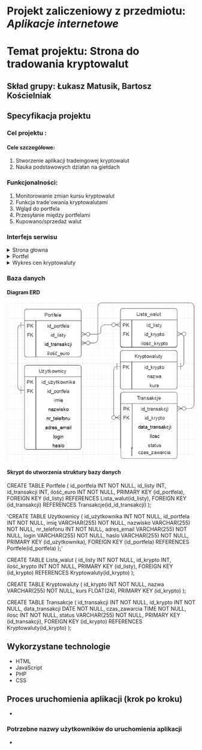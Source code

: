 # Projekt zaliczeniowy z przedmiotu: _**Aplikacje internetowe**_

# Temat projektu: Strona do tradowania kryptowalut
## Skład grupy: Łukasz Matusik, Bartosz Kościelniak
## Specyfikacja projektu
### Cel projektu :
#### Cele szczegółowe:
   1. Stworzenie aplikacji tradeingowej kryptowalut
   2. Nauka podstawowych działan na giełdach    
### Funkcjonalności:
   1. Monitorowanie zmian kursu kryptowalut
   2. Funkcja trade'owania kryptowalutami
   3. Wgląd do portfela 
   4. Przesyłanie między portfelami 
   5. Kupowano/sprzedaż walut
### Interfejs serwisu

   <details>
       <summary>Strona głowna</summary>

   </details>
	<details>
       <summary>Portfel</summary>

   </details>
	<details>
       <summary>Wykres cen kryptowaluty</summary>

   </details>
         
### Baza danych
####	Diagram ERD
![alt text](baza.png)

####	Skrypt do utworzenia struktury bazy danych
CREATE TABLE Portfele (
id_portfela INT NOT NULL,
id_listy INT,
id_transakcji INT,
ilość_euro INT NOT NULL,
PRIMARY KEY (id_portfela),
FOREIGN KEY (id_listy) REFERENCES Lista_walut(id_listy),
FOREIGN KEY (id_transakcji) REFERENCES Transakcje(id_id_transakcji)
);

'CREATE TABLE Użytkownicy (
id_użytkownika INT NOT NULL,
id_portfela INT NOT NULL,
imię VARCHAR(255) NOT NULL,
nazwisko VARCHAR(255) NOT NULL,
nr_telefonu INT NOT NULL,
adres_email VARCHAR(255) NOT NULL,
login VARCHAR(255) NOT NULL,
haslo VARCHAR(255) NOT NULL,
PRIMARY KEY (id_użytkownika),
FOREIGN KEY (id_portfela) REFERENCES Portfele(id_portfela)
);'

CREATE TABLE Lista_walut (
id_listy INT NOT NULL,
id_krypto INT,
ilość_krypto INT NOT NULL,
PRIMARY KEY (id_listy),
FOREIGN KEY (id_krypto) REFERENCES Kryptowaluty(id_krypto)
);

CREATE TABLE Kryptowaluty (
id_krypto INT NOT NULL,
nazwa VARCHAR(255) NOT NULL,
kurs FLOAT(24),
PRIMARY KEY (id_krypto)
);

CREATE TABLE Transakcje (
id_transakcji INT NOT NULL,
id_krypto INT NOT NULL,
data_transakcji DATE NOT NULL,
czas_zawarcia TIME NOT NULL,
ilosc INT NOT NULL,
status VARCHAR(255) NOT NULL,
PRIMARY KEY (id_transakcji),
FOREIGN KEY (id_krypto) REFERENCES Kryptowaluty(id_krypto)
);



## Wykorzystane technologie

* HTML
* JavaScript
* PHP
* CSS

## Proces uruchomienia aplikacji (krok po kroku)
*
### Potrzebne nazwy użytkowników do uruchomienia aplikacji
*

